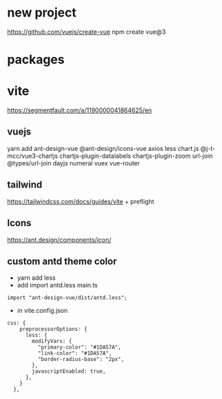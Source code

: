# new project

https://github.com/vuejs/create-vue
npm create vue@3

# packages

# vite

https://segmentfault.com/a/1190000041864625/en

## vuejs

yarn add ant-design-vue @ant-design/icons-vue axios less chart.js @j-t-mcc/vue3-chartjs chartjs-plugin-datalabels chartjs-plugin-zoom url-join @types/url-join dayjs numeral vuex vue-router

## tailwind

https://tailwindcss.com/docs/guides/vite + preflight

## Icons

https://ant.design/components/icon/

## custom antd theme color

- yarn add less
- add import antd.less main.ts

```
import "ant-design-vue/dist/antd.less";
```

- in vite.config.json

```
css: {
    preprocessorOptions: {
      less: {
        modifyVars: {
          "primary-color": "#1DA57A",
          "link-color": "#1DA57A",
          "border-radius-base": "2px",
        },
        javascriptEnabled: true,
      },
    }
  },
```
